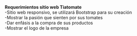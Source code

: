 <b>Requerimientos sitio web Tiatomate</b><br>
-Sitio web responsivo, se utilizará Bootstrap para su creación<br>
-Mostrar la pasión que sienten por sus tomates<br>
-Dar enfásis a la compra de sus productos<br>
-Mostrar el logo de la empresa

